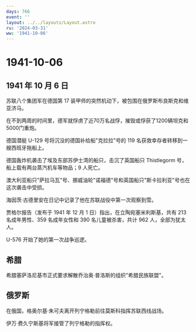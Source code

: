 ```yaml
---
days: 766
event: ''
layout: ../../layouts/Layout.astro
ru: '2024-03-31'
ww: '1941-10-06'
---
```


# 1941-10-06

## 1941 年 10 月 6 日

苏联八个集团军在德国第 17
装甲师的突然机动下，被包围在俄罗斯布良斯克和维亚济马。

在不到两周的时间里，德军就俘虏了近70万名战俘，摧毁或俘获了1200辆坦克和5000门重炮。

德国潜艇 U-129 号将沉没的德国补给船"克拉拉"号的 119
名获救幸存者转移到一艘西班牙拖船上。

德国轰炸机袭击了埃及东部苏伊士湾的船只，击沉了英国船只 Thistlegorm
号，船上载有两台蒸汽机车等物品；9 人死亡。

澳大利亚船只"萨拉马瓦"号、挪威油轮"诺福德"号和英国船只"斯卡拉利亚"号也在这次袭击中受损。

海因茨·古德里安在日记中记录了他在苏联战役中第一次观察到雪。

贾格尔报告（发布于 1941 年 12 月 1 日）指出，在立陶宛塞米利斯基，共有
213 名成年男性、359 名成年女性和 390 名儿童被杀害，共计 962
人，全部为犹太人。

U-576 开始了她的第一次战争巡逻。

## 希腊

希腊塞萨洛尼基市正式要求解散乔治奥·普洛斯的组织"希腊民族联盟"。

## 俄罗斯

在俄国，格奥尔基·朱可夫离开列宁格勒前往莫斯科指挥苏联西线战场。

伊万·费久宁斯基将军接管了列宁格勒的指挥权。